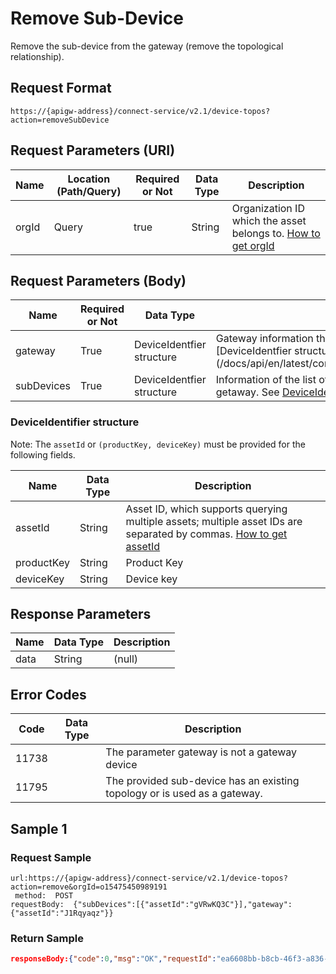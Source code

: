 # Remove Sub-Device



Remove the sub-device from the gateway (remove the topological relationship).

## Request Format

```
https://{apigw-address}/connect-service/v2.1/device-topos?action=removeSubDevice
```

## Request Parameters (URI)

| Name | Location (Path/Query) | Required or Not | Data Type | Description |
|---------------|------------------|----------|-----------|--------------|
| orgId         | Query            | true     | String    | Organization ID which the asset belongs to. [How to get orgId](/docs/api/en/latest/api_faqs#how-to-get-organization-id-orgid-orgid)                |


## Request Parameters (Body)

| Name | Required or Not | Data Type | Description |
|--------------------|----------|-----------|--------------|
| gateway | True      |DeviceIdentfier structure | Gateway information that needs to add sub-device. See [DeviceIdentfier structure] (/docs/api/en/latest/connect/remove_sub_device.html#deviceidentifier) |
| subDevices           | True      | DeviceIdentfier structure | Information of the list of the sub-devices to be added into the specified getaway. See [DeviceIdentfier Structure](/docs/api/en/latest/connect/remove_sub_device.html#deviceidentifier) |


### DeviceIdentifier structure

Note: The `assetId` or `(productKey, deviceKey)` must be provided for the following fields.

| Name | Data Type | Description |
|----------------|----------------|------------------|
| assetId  | String        | Asset ID, which supports querying multiple assets; multiple asset IDs are separated by commas. [How to get assetId](/docs/api/en/latest/api_faqs.html#how-to-get-asset-id-assetid-assetid)|
| productKey | String         | Product Key      |
| deviceKey | String         | Device key          |




## Response Parameters

| Name | Data Type | Description |
|-------------|-----------------------------------|-----------------------------|
| data | String                           | (null)               |


## Error Codes

| Code| Data Type | Description |
|-------------|-----------------------------------|-----------------------------|
| 11738 |                | The parameter gateway is not a gateway device                |
| 11795 |                | The provided sub-device has an existing topology or is used as a gateway.      |


## Sample 1

### Request Sample

```
url:https://{apigw-address}/connect-service/v2.1/device-topos?action=remove&orgId=o15475450989191
 method:  POST
requestBody:  {"subDevices":[{"assetId":"gVRwKQ3C"}],"gateway":{"assetId":"J1Rqyaqz"}}
```

### Return Sample

```json
responseBody:{"code":0,"msg":"OK","requestId":"ea6608bb-b8cb-46f3-a836-ee24ea9a028c","data":null}
```

